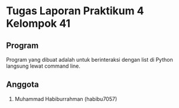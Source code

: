 # Tugas Laporan Praktikum 4 Kelompok 41

## Program

Program yang dibuat adalah untuk berinteraksi dengan list di Python langsung lewat command line.

## Anggota

1. Muhammad Habiburrahman (habibu7057)

